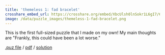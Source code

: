 ```yaml
---
title: 'themeless 1: fad bracelet'
crosshare_embed_url: https://crosshare.org/embed/XbcUlsh0lnSokr1L6gI7/6GZEUgttSaMcNGI8CIiXptC8S1E3
image: /data/puzzle_images/themeless-1-fad-bracelet.png
---
```


This is the first full-sized puzzle that I made on my own! My main thoughts are "Frankly, this could have been a lot worse."

<div class="body">
  <a href="../data/puz_files/themeless-1-fad-bracelet.puz" download>.puz file</a> / <a href="../data/pdfs/themeless-1-fad-bracelet.pdf" download>pdf</a> / <a href="../data/solutions/themeless-1-fad-bracelet.png" download>solution</a>
</div>
